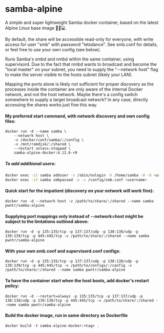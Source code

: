 # samba-alpine
A simple and super lightweight Samba docker container, based on the latest Alpine Linux base image 🐧🐋💻.

By default, the share will be accessible read-only for everyone, with write access for user "smb" with password "letsdance". See smb.conf for details, or feel free to use your own config (see below).

Runs Samba's smbd and nmbd within the same container, using supervisord. Due to the fact that nmbd wants to broadcast
and become the "local master" on your subnet, you need to supply the "--network host" flag to make the server visible to the hosts subnet (likely your LAN).

Mapping the ports alone is likely not sufficient for proper discovery as the processes inside the container are only aware of the internal Docker network, and not the host network. Maybe there's a config switch somewhere to supply a target broadcast network? In any case, directly accessing the shares works just fine this way.

#### My preferred start command, with network discovery and own config files:

```shell
docker run -d --name samba \
    --network host \
    -v /docker/conf/samba/:/config \
    -v /mnt/ramdisk/:/shared \
    --restart unless-stopped \
    samba-alpine-docker:4.12.6-r0
```

##### To add additional users:

```sh
docker exec -it samba adduser -s /sbin/nologin -h /home/samba -H -D <username>
docker exec -it samba smbpasswd -a -c /config/smb.conf <username>
```

#### Quick start for the impatient (discovery on your network will work fine):

```shell
docker run -d --network host -v /path/to/share/:/shared --name samba pwntr/samba-alpine
```

#### Supplying port mappings only instead of --network=host might be subject to the limtations outlined above:

```shell
docker run -d -p 135:135/tcp -p 137:137/udp -p 138:138/udp -p 139:139/tcp -p 445:445/tcp -v /path/to/share/:/shared --name samba pwntr/samba-alpine
```

#### With your own smb.conf and supervisord.conf configs:

```shell
docker run -d -p 135:135/tcp -p 137:137/udp -p 138:138/udp -p 139:139/tcp -p 445:445/tcp -v /path/to/configs/:/config -v /path/to/share/:/shared --name samba pwntr/samba-alpine
```

#### To have the container start when the host boots, add docker's restart policy:

```shell
docker run -d --restart=always -p 135:135/tcp -p 137:137/udp -p 138:138/udp -p 139:139/tcp -p 445:445/tcp -v /path/to/share/:/shared --name samba pwntr/samba-alpine
```

#### Build the docker image, run in same directory as Dockerfile

```shell
docker build -t samba-alpine-docker:<tag> .
```
